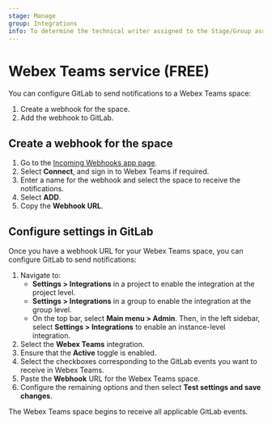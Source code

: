 ```yaml
---
stage: Manage
group: Integrations
info: To determine the technical writer assigned to the Stage/Group associated with this page, see https://about.gitlab.com/handbook/product/ux/technical-writing/#assignments
---
```


# Webex Teams service **(FREE)**

You can configure GitLab to send notifications to a Webex Teams space:

1. Create a webhook for the space.
1. Add the webhook to GitLab.

## Create a webhook for the space

1. Go to the [Incoming Webhooks app page](https://apphub.webex.com/applications/incoming-webhooks-cisco-systems-38054-23307).
1. Select **Connect**, and sign in to Webex Teams if required.
1. Enter a name for the webhook and select the space to receive the notifications.
1. Select **ADD**.
1. Copy the **Webhook URL**.

## Configure settings in GitLab

Once you have a webhook URL for your Webex Teams space, you can configure GitLab to send
notifications:

1. Navigate to:
   - **Settings > Integrations** in a project to enable the integration at the project level.
   - **Settings > Integrations** in a group to enable the integration at the group level.
   - On the top bar, select **Main menu > Admin**. Then, in the left sidebar,
     select **Settings > Integrations** to enable an instance-level integration.
1. Select the **Webex Teams** integration.
1. Ensure that the **Active** toggle is enabled.
1. Select the checkboxes corresponding to the GitLab events you want to receive in Webex Teams.
1. Paste the **Webhook** URL for the Webex Teams space.
1. Configure the remaining options and then select **Test settings and save changes**.

The Webex Teams space begins to receive all applicable GitLab events.
